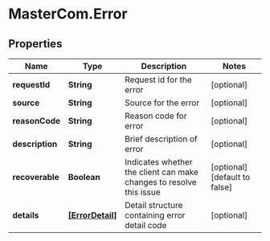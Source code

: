 # MasterCom.Error

## Properties

Name | Type | Description | Notes
------------ | ------------- | ------------- | -------------
**requestId** | **String** | Request id for the error | [optional] 
**source** | **String** | Source for the error | [optional] 
**reasonCode** | **String** | Reason code for error | [optional] 
**description** | **String** | Brief description of error | [optional] 
**recoverable** | **Boolean** | Indicates whether the client can make changes to resolve this issue | [optional] [default to false]
**details** | [**[ErrorDetail]**](ErrorDetail.md) | Detail structure containing error detail code | [optional] 


